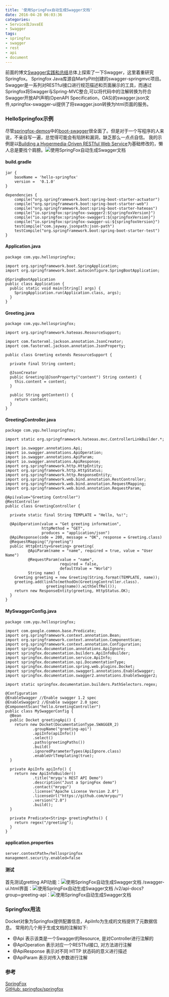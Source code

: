 ```yaml
---
title: '使用SpringFox自动生成Swagger文档'
date: 2016-04-28 06:03:36
categories: 
- Service及JavaEE
- Swagger
tags: 
- springfox
- swagger
- rest
- api
- document
---
```

前面的博文[Swagger实践和总结](/post/swagger实践和总结)总体上探索了一下Swagger，这里着重研究Springfox。
Springfox Java库源自MartyPitt创建的swagger-springmvc项目。Swagger是一系列对RESTful接口进行规范描述和页面展示的工具，而通过Springfox将Swagger与Spring-MVC整合,可以将代码中的注解转换为符合Swagger开放API声明(OpenAPI Specification，OAS)的swagger.json文件,springfox-swagger-ui提供了将swagger.json转换为html页面的服务。

### HelloSpringfox示例

尽管[springfox-demos](https://github.com/springfox/springfox-demos)中的[boot-swagger](https://github.com/springfox/springfox-demos/tree/master/boot-swagger)很全面了。但是对于一个写程序的人来说，不亲自写一遍，总觉得可能会有陷阱和漏洞，缺乏那么一点点自信。
我的示例是以[Building a Hypermedia-Driven RESTful Web Service](http://spring.io/guides/gs/rest-hateoas/)为基础修改的，懒人总是要找个肩膀。![使用SpringFox自动生成Swagger文档](/images/2016/4/0026uWfMzy7f3qIQ5oj17.png)
#### build.gradle
```
jar {
    baseName = 'hello-springfox'
    version =  '0.1.0'
}

dependencies {
    compile("org.springframework.boot:spring-boot-starter-actuator")
    compile("org.springframework.boot:spring-boot-starter-web")
    compile("org.springframework.boot:spring-boot-starter-hateoas")
    compile("io.springfox:springfox-swagger2:${springfoxVersion}")
    compile("io.springfox:springfox-swagger1:${springfoxVersion}")
    compile("io.springfox:springfox-swagger-ui:${springfoxVersion}")
    testCompile("com.jayway.jsonpath:json-path")
    testCompile("org.springframework.boot:spring-boot-starter-test")
}
```
#### Application.java
```
package com.yqu.hellospringfox;

import org.springframework.boot.SpringApplication;
import org.springframework.boot.autoconfigure.SpringBootApplication;

@SpringBootApplication
public class Application {
  public static void main(String[] args) {
    SpringApplication.run(Application.class, args);
  }
}
```
#### Greeting.java
```
package com.yqu.hellospringfox;

import org.springframework.hateoas.ResourceSupport;

import com.fasterxml.jackson.annotation.JsonCreator;
import com.fasterxml.jackson.annotation.JsonProperty;

public class Greeting extends ResourceSupport {

  private final String content;

  @JsonCreator
  public Greeting(@JsonProperty("content") String content) {
    this.content = content;
  }

  public String getContent() {
    return content;
  }
}
```

#### GreetingController.java
```
package com.yqu.hellospringfox;

import static org.springframework.hateoas.mvc.ControllerLinkBuilder.*;

import io.swagger.annotations.Api;
import io.swagger.annotations.ApiOperation;
import io.swagger.annotations.ApiParam;
import io.swagger.annotations.ApiResponse;
import org.springframework.http.HttpEntity;
import org.springframework.http.HttpStatus;
import org.springframework.http.ResponseEntity;
import org.springframework.web.bind.annotation.RestController;
import org.springframework.web.bind.annotation.RequestMapping;
import org.springframework.web.bind.annotation.RequestParam;

@Api(value="Greeting Controller")
@RestController
public class GreetingController {

  private static final String TEMPLATE = "Hello, %s!";

  @ApiOperation(value = "Get greeting information", 
                httpMethod = "GET", 
                produces = "application/json")
  @ApiResponse(code = 200, message = "OK", response = Greeting.class)
  @RequestMapping("/greeting")
  public HttpEntity<Greeting> greeting(
          @ApiParam(name = "name", required = true, value = "User Name")
          @RequestParam(value = "name", 
                        required = false, 
                        defaultValue = "World")
          String name) {
    Greeting greeting = new Greeting(String.format(TEMPLATE, name));
    greeting.add(linkTo(methodOn(GreetingController.class).
                  greeting(name)).withSelfRel());
    return new ResponseEntity(greeting, HttpStatus.OK);
  }
}
```

#### MySwaggerConfig.java
```
package com.yqu.hellospringfox;

import com.google.common.base.Predicate;
import org.springframework.context.annotation.Bean;
import org.springframework.context.annotation.ComponentScan;
import org.springframework.context.annotation.Configuration;
import springfox.documentation.annotations.ApiIgnore;
import springfox.documentation.builders.ApiInfoBuilder;
import springfox.documentation.service.ApiInfo;
import springfox.documentation.spi.DocumentationType;
import springfox.documentation.spring.web.plugins.Docket;
import springfox.documentation.swagger1.annotations.EnableSwagger;
import springfox.documentation.swagger2.annotations.EnableSwagger2;

import static springfox.documentation.builders.PathSelectors.regex;

@Configuration
@EnableSwagger //Enable swagger 1.2 spec
@EnableSwagger2 //Enable swagger 2.0 spec
@ComponentScan("hello.GreetingController")
public class MySwaggerConfig {
  @Bean
  public Docket greetingApi() {
    return new Docket(DocumentationType.SWAGGER_2)
            .groupName("greeting-api")
            .apiInfo(apiInfo())
            .select()
            .paths(greetingPaths())
            .build()
            .ignoredParameterTypes(ApiIgnore.class)
            .enableUrlTemplating(true);
  }

  private ApiInfo apiInfo() {
    return new ApiInfoBuilder()
            .title("mryqu's REST API Demo")
            .description("Just a SpringFox demo")
            .contact("mryqu")
            .license("Apache License Version 2.0")
            .licenseUrl("https://github.com/mryqu/")
            .version("2.0")
            .build();
  }

  private Predicate<String> greetingPaths() {
    return regex("/greeting");
  }
}
```
#### application.properties
```
server.contextPath=/hellospringfox
management.security.enabled=false
```
#### 测试
首先测试gretting API功能：![使用SpringFox自动生成Swagger文档](/images/2016/4/0026uWfMzy7f3qKhjO6c6.jpg)
/swagger-ui.html界面：![使用SpringFox自动生成Swagger文档](/images/2016/4/0026uWfMzy7f3qKW7Eae6.jpg)
/v2/api-docs?group=greeting-api：![使用SpringFox自动生成Swagger文档](/images/2016/4/0026uWfMzy7f3qLIE3D11.jpg)

### Springfox用法

Docket对象为Springfox提供配置信息，ApiInfo为生成的文档提供了元数据信息。
常用的几个用于生成文档的注解如下:
- @Api 表示该类是一个Swagger的Resource, 是对Controller进行注解的
- @ApiOperation 表示对应一个RESTful接口, 对方法进行注解
- @ApiResponse 表示对不同 HTTP 状态码的意义进行描述
- @ApiParam 表示对传入参数进行注解

### 参考

[SpringFox](http://springfox.github.io/springfox/)    
[GitHub: springfox/springfox](https://github.com/springfox/springfox)    